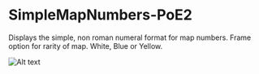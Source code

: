 # SimpleMapNumbers-PoE2
 Displays the simple, non roman numeral format for map numbers. Frame option for rarity of map. White, Blue or Yellow.

![Alt text](https://i.imgur.com/FDDWtBt.png)
